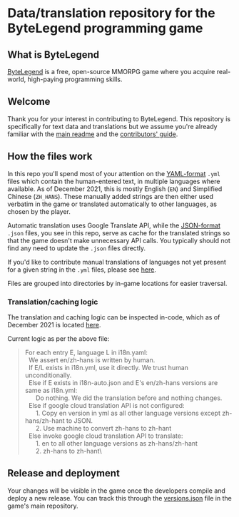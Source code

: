 # Data/translation repository for the ByteLegend programming game

## What is ByteLegend

[ByteLegend](https://bytelegend.com) is a free, open-source MMORPG game where you acquire real-world, high-paying programming skills.

## Welcome

Thank you for your interest in contributing to ByteLegend. This repository is specifically for text data and translations but we assume you're already familiar with the [main readme](https://github.com/ByteLegend/ByteLegend/blob/master/README.md) and the [contributors' guide](https://github.com/ByteLegend/ByteLegend/blob/master/docs/en/CONTRIBUTING.md).

## How the files work

In this repo you'll spend most of your attention on the [YAML-format](https://en.wikipedia.org/wiki/YAML) `.yml` files which contain the human-entered text, in multiple languages where available.
As of December 2021, this is mostly English (`EN`) and Simplified Chinese (`ZH_HANS`).
These manually added strings are then either used verbatim in the game or translated automatically to other languages, as chosen by the player.

Automatic translation uses Google Translate API, while the [JSON-format](https://en.wikipedia.org/wiki/JSON) `.json` files, you see in this repo, serve as cache for the translated strings so that the game doesn't make unnecessary API calls.
You typically should not find any need to update the `.json` files directly.

If you'd like to contribute manual translations of languages not yet present for a given string in the `.yml` files, please see [here](https://github.com/ByteLegend/ByteLegend/blob/master/docs/en/i18n.md#add-a-new-language).

Files are grouped into directories by in-game locations for easier traversal.

### Translation/caching logic

The translation and caching logic can be inspected in-code, which as of December 2021 is located [here](https://github.com/ByteLegend/ByteLegend/blob/master/utils/src/main/kotlin/com/bytelegend/utils/I18nGenerator.kt).

Current logic as per the above file:

> For each entry E, language L in i18n.yaml:\
> &nbsp;&nbsp;We assert en/zh-hans is written by human.\
> &nbsp;&nbsp;If E/L exists in i18n.yml, use it directly. We trust human unconditionally.\
> &nbsp;&nbsp;Else if E exists in i18n-auto.json and E's en/zh-hans versions are same as i18n.yml:\
> &nbsp;&nbsp;&nbsp;&nbsp;&nbsp;&nbsp;Do nothing. We did the translation before and nothing changes.\
> &nbsp;&nbsp;Else if google cloud translation API is not configured:\
> &nbsp;&nbsp;&nbsp;&nbsp;&nbsp;&nbsp;1. Copy en version in yml as all other language versions except zh-hans/zh-hant to JSON.\
> &nbsp;&nbsp;&nbsp;&nbsp;&nbsp;&nbsp;2. Use machine to convert zh-hans to zh-hant\
> &nbsp;&nbsp;Else invoke google cloud translation API to translate:\
> &nbsp;&nbsp;&nbsp;&nbsp;&nbsp;&nbsp;1. en to all other language versions as zh-hans/zh-hant\
> &nbsp;&nbsp;&nbsp;&nbsp;&nbsp;&nbsp;2. zh-hans to zh-hant\


## Release and deployment

Your changes will be visible in the game once the developers compile and deploy a new release.
You can track this through the [versions.json](https://github.com/ByteLegend/ByteLegend/blob/master/versions.json) file in the game's main repository.
